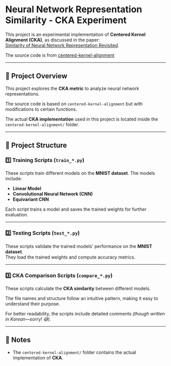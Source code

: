 # Neural Network Representation Similarity - CKA Experiment

This project is an experimental implementation of **Centered Kernel Alignment (CKA)**, as discussed in the paper:  
[Similarity of Neural Network Representation Revisited](https://arxiv.org/abs/1905.00414).


The source code is from [centered-kernel-alignment
](https://github.com/RistoAle97/centered-kernel-alignment)

---

## 📌 Project Overview  

This project explores the **CKA metric** to analyze neural network representations.  

The source code is based on `centered-kernel-alignment` but with modifications to certain functions.  

The actual **CKA implementation** used in this project is located inside the `centered-kernel-alignment/` folder.

---

## 📂 Project Structure  

### 1️⃣ Training Scripts (`train_*.py`)  

These scripts train different models on the **MNIST dataset**. The models include:  

- **Linear Model**  
- **Convolutional Neural Network (CNN)**  
- **Equivariant CNN**  

Each script trains a model and saves the trained weights for further evaluation.  

---

### 2️⃣ Testing Scripts (`test_*.py`)  

These scripts validate the trained models' performance on the **MNIST dataset**.  
They load the trained weights and compute accuracy metrics.  

---

### 3️⃣ CKA Comparison Scripts (`compare_*.py`)  

These scripts calculate the **CKA similarity** between different models.  

The file names and structure follow an intuitive pattern, making it easy to understand their purpose.  

For better readability, the scripts include detailed comments _(though written in Korean—sorry! 😅)_.  

---

## 📜 Notes  

- The `centered-kernel-alignment/` folder contains the actual implementation of **CKA**.  
